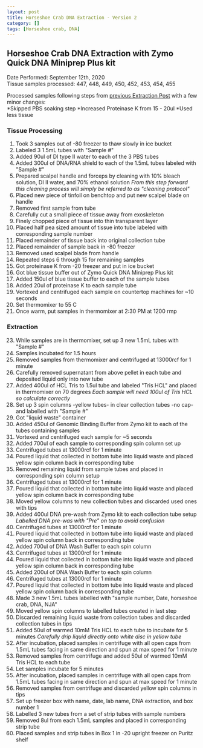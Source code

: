 ```yaml
---
layout: post
title: Horseshoe Crab DNA Extraction - Version 2
category: []
tags: [Horseshoe crab, DNA]
---
```

## Horseshoe Crab DNA Extraction with Zymo Quick DNA Miniprep Plus kit
Date Performed: September 12th, 2020\
Tissue samples processed: 447, 448, 449, 450, 452, 453, 454, 455

Processed samples following steps from [previous Extraction Post](https://njameral.github.io/Ameral_Lab_Notebook/Horseshoe-Crab-DNA-Extraction-1/) with a few minor changes:\
  *Skipped PBS soaking step
  *Increased Proteinase K from 15 - 20ul
  *Used less tissue

### Tissue Processing

1. Took 3 samples out of -80 freezer to thaw slowly in ice bucket
2. Labeled 3 1.5mL tubes with "Sample #"
3. Added 90ul of DI type II water to each of the 3 PBS tubes
5. Added 300ul of DNA/RNA shield to each of the 1.5mL tubes labeled with "Sample #"
6. Prepared scalpel handle and forceps by cleaning with 10% bleach solution, DI II water, and 70% ethanol solution
*From this step forward this cleaning process will simply be referred to as "cleaning protocol"*
7. Placed new piece of tinfoil on benchtop and put new scalpel blade on handle
8. Removed first sample from tube
9. Carefully cut a small piece of tissue away from exoskeleton
10. Finely chopped piece of tissue into thin transparent layer
11. Placed half pea sized amount of tissue into tube labeled with corresponding sample number
12. Placed remainder of tissue back into original collection tube
13. Placed remainder of sample back in -80 freezer
14. Removed used scalpel blade from handle
15. Repeated steps 6 through 15 for remaining samples
16. Got proteinase K from -20 freezer and put in ice bucket
17. Got blue tissue buffer out of Zymo Quick DNA Miniprep Plus kit
18. Added 150ul of blue tissue buffer to each of the sample tubes
19. Added 20ul of proteinase K to each sample tube
20. Vortexed and centrifuged each sample on countertop machines for ~10 seconds
21. Set thermomixer to 55 C
22. Once warm, put samples in thermomixer at 2:30 PM at 1200 rmp

### Extraction

23. While samples are in thermomixer, set up 3 new 1.5mL tubes with "Sample #"
24. Samples incubated for 1.5 hours
25. Removed samples from thermomixer and centrifuged at 13000rcf for 1 minute
26. Carefully removed supernatant from above pellet in each tube and deposited liquid only into new tube
27. Added 400ul of HCL Tris to 1.5ul tube and labeled "Tris HCL" and placed in thermomixer on 70 degrees
*Each sample will need 100ul of Tris HCL so calculate correctly*
28. Set up 3 spin columns -yellow tubes- in clear collection tubes -no cap- and labelled with "Sample #"
29. Got "liquid waste" container
30. Added 450ul of Genomic Binding Buffer from Zymo kit to each of the tubes containing samples
31. Vortexed and centrifuged each sample for ~5 seconds
32. Added 700ul of each sample to corresponding spin column set up
33. Centrifuged tubes at 13000rcf for 1 minute
34. Poured liquid that collected in bottom tube into liquid waste and placed yellow spin column back in corresponding tube
35. Removed remaining liquid from sample tubes and placed in corresponding spin column setup
36. Centrifuged tubes at 13000rcf for 1 minute
37. Poured liquid that collected in bottom tube into liquid waste and placed yellow spin column back in corresponding tube
38. Moved yellow columns to new collection tubes and discarded used ones with tips
39. Added 400ul DNA pre-wash from Zymo kit to each collection tube setup
*Labelled DNA pre-was with "Pre" on top to avoid confusion*
40. Centrifuged tubes at 13000rcf for 1 minute
41. Poured liquid that collected in bottom tube into liquid waste and placed yellow spin column back in corresponding tube
42. Added 700ul of DNA Wash Buffer to each spin column
43. Centrifuged tubes at 13000rcf for 1 minute
44. Poured liquid that collected in bottom tube into liquid waste and placed yellow spin column back in corresponding tube
45. Added 200ul of DNA Wash Buffer to each spin column
46. Centrifuged tubes at 13000rcf for 1 minute
47. Poured liquid that collected in bottom tube into liquid waste and placed yellow spin column back in corresponding tube
48. Made 3 new 1.5mL tubes labelled with "sample number, Date, horseshoe crab, DNA, NJA"
49. Moved yellow spin columns to labelled tubes created in last step
50. Discarded remaining liquid waste from collection tubes and discarded collection tubes in tips
51. Added 50ul of warmed 10mM Tris HCL to each tube to incubate for 5 minutes
*Carefully drip liquid directly onto white disc in yellow tube*
52. After incubation, placed samples in centrifuge with all open caps from 1.5mL tubes facing in same direction and spun at max speed for 1 minute
53. Removed samples from centrifuge and added 50ul of warmed 10mM Tris HCL to each tube
54. Let samples incubate for 5 minutes
55. After incubation, placed samples in centrifuge with all open caps from 1.5mL tubes facing in same direction and spun at max speed for 1 minute
56. Removed samples from centrifuge and discarded yellow spin columns in tips
57. Set up freezer box with name, date, lab name, DNA extraction, and box number 1
58. Labelled 3 new tubes from a set of strip tubes with sample numbers
59. Removed 8ul from each 1.5mL samples and placed in corresponding strip tube
60. Placed samples and strip tubes in Box 1 in -20 upright freezer on Puritz shelf
